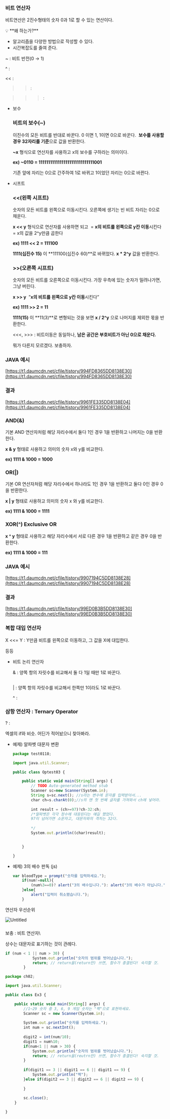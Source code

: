 
### 비트 연산자

비트연산은 2진수형태의 숫자 0과 1로 할 수 있는 연산이다. 

<aside>
💡 **왜 하는가?**

- 알고리즘을 다양한 방법으로 작성할 수 있다.
- 시간복잡도를 줄여 준다.

</aside>

~ : 비트 반전(0 → 1)

^ :

<< :

>> :

>>> :

- 보수
    
    ### 비트의 보수(~)
    
    이진수의 모든 비트를 반대로 바꾼다. 0 이면 1, 1이면 0으로 바꾼다. 
    **보수를 사용할 경우 32자리를 기준**으로 값을 반환한다.
    
    **~x** 형식으로 연산자를 사용하고 x의 보수를 구하라는 의미이다.
    
    **ex) ~0110 = 11111111111111111111111111111001**
    
    기존 앞에 자리는 0으로 간주하여 1로 바뀌고 1이었던 자리는 0으로 바뀐다.
    
- 시프트
    
    ### <<(왼쪽 시프트)
    
    숫자의 모든 비트를 왼쪽으로 이동시킨다.
    오른쪽에 생기는 빈 비트 자리는 0으로 채운다.
    
    **x << y** 형식으로 연산자를 사용하면 되고 
    = **x의 비트를 왼쪽으로 y칸 이동**시킨다
    = x의 값을 2^y만큼 곱한다
    
    **ex) 1111 << 2 = 111100**
    
    **1111(십진수 15)** 이 **111100(십진수 60)**로 바뀌었다. **x * 2^y** 값을 반환한다.
    
    ### >>(오른쪽 시프트)
    
    숫자의 모든 비트를 오른쪽으로 이동시킨다. 
    가장 우측에 있는 숫자가 밀려나가면, 그냥 버린다.
    
    **x >> y** 
    ”**x의 비트를 왼쪽으로 y칸 이동**시킨다”
    
    **ex) 1111 >> 2 = 11**
    
    **1111(15)** 이 **11(3)**로 변형되는 것을 보면 **x / 2^y** 으로 나머지를 제외한 몫을 반환한다.
    
    <<<, >>> : 비트이동은 동일하나, **남은 공간은 부호비트가 아닌 0으로 채운다.**
    
    뭐가 다른지 모르겠다. 보충하자.
    

### JAVA 예시

[https://t1.daumcdn.net/cfile/tistory/994FD8365DD8138E30](https://t1.daumcdn.net/cfile/tistory/994FD8365DD8138E30)

### 결과

[https://t1.daumcdn.net/cfile/tistory/9961FE335DD8138E04](https://t1.daumcdn.net/cfile/tistory/9961FE335DD8138E04)

### AND(&)

기본 AND 연산자처럼 해당 자리수에서 둘다 1인 경우 1을 반환하고 나머지는 0을 반환한다.

**x & y** 형태로 사용하고 의미의 숫자 x와 y를 비교한다.

**ex) 1111 & 1000 = 1000**

### OR(|)

기본 OR 연산자처럼 해당 자리수에서 하나라도 1인 경우 1을 반환하고 둘다 0인 경우 0을 반환한다.

**x | y** 형태로 사용하고 의미의 숫자 x 와 y를 비교한다.

**ex) 1111 & 1000 = 1111**

### XOR(^)  Exclusive OR

**x ^ y** 형태로 사용하고 해당 자리수에서 서로 다른 경우 1을 반환하고 같은 경우 0을 반환한다.

**ex) 1111 & 1000 = 111**

### JAVA 예시

[https://t1.daumcdn.net/cfile/tistory/9907194C5DD8138E28](https://t1.daumcdn.net/cfile/tistory/9907194C5DD8138E28)

### 결과

[https://t1.daumcdn.net/cfile/tistory/99ED0B3B5DD8138E30](https://t1.daumcdn.net/cfile/tistory/99ED0B3B5DD8138E30)

### 복합 대입 연산자

X <<= Y  : Y만큼 비트를 왼쪽으로 이동하고, 그 값을 X에 대입한다.

등등

- 비트 논리 연산자
    
    & : 양쪽 항의 자릿수를 비교해서 둘 다 1일 때만 1로 바꾼다.
    
    ```jsx
    
    ```
    
    | : 양쪽 항의 자릿수를 비교해서 한쪽만 1이라도 1로 바꾼다.
    
    ^ : 
    

### 삼항 연산자 : Ternary Operator

? :

엑셀의 if와 비슷. 어딘가 적어놨으니 찾아봐라.

- 예제) 알파벳 대문자 변환
    
    ```jsx
    package test0118;
    
    import java.util.Scanner;
    
    public class Optest03 {
    
    	public static void main(String[] args) {
    		// TODO Auto-generated method stub
    		Scanner sc=new Scanner(System.in);
    		String s=sc.next(); //s라는 변수에 문자를 입력받아서...
    		char ch=s.charAt(0);//s의 맨 첫 번째 글자를 가져와서 ch에 넣어라.
    		
    		int result = (ch>=97)?ch-32:ch; 
    		/*알파벳은 각각 정수에 대응된다는 얘길 했었다. 
    		97이 넘어가면 소문자고, 대문자와의 격차는 32다. 
    		
    		*/
    		System.out.println((char)result);
    		
    
    	}
    
    }
    ```
    
- 예제) 3의 배수 판독 (js)
    
    ```jsx
    var bloodType = prompt("숫자를 입력하세요.");
    	if(num!=null){
    		(num%3==0)? alert("3의 배수입니다."): alert("3의 배수가 아닙니다.");
    	}else{
    		alert("입력이 취소됐습니다.");
    	}
    ```
    

연산자 우선순위

![Untitled](Java%202da56/Untitled%2010.png)

### 

보충 : 비트 연산자\

상수는 대문자로 표기하는 것이 관례다.

```jsx
if (num < 1 || num > 30) {
			System.out.println("숫자의 범위를 벗어났습니다.");
			return; // return을(return만) 쓰면, 함수가 종결된다! 숙지할 것.
		}
```

```jsx
package ch02;

import java.util.Scanner;

public class Ex3 {

	public static void main(String[] args) {
		//1~29 숫자 중 3, 6, 9 게임 숫자는 "짝"으로 표현하세요.
		Scanner sc = new Scanner(System.in);
		
		System.out.println("숫자를 입력하세요.");
		int num = sc.nextInt();
		
		digit2 = int(num/10);
		digit1 = num%10;
		if(num<1 || num > 30) {
			System.out.println("숫자의 범위를 벗어났습니다.");
			return; // return을(reutrn만) 쓰면, 함수가 종결된다! 숙지할 것.
		}
		
		if(digit1 == 3 || digit1 == 6 || digit1 == 9) {
			System.out.println("짝");
		}else if(digit2 == 3 || digit2 == 6 || digit2 == 9) {
			
		}
	
		sc.close();
	}

}
```
